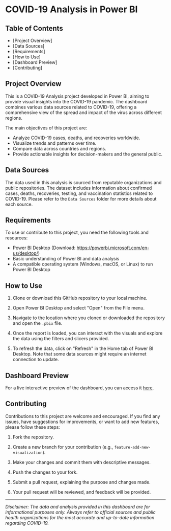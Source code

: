 # COVID-19 Analysis in Power BI
## Table of Contents

- [Project Overview]
- [Data Sources]
- [Requirements]
- [How to Use]
- [Dashboard Preview]
- [Contributing]

## Project Overview

This is a COVID-19 Analysis project developed in Power BI, aiming to provide visual insights into the COVID-19 pandemic. The dashboard combines various data sources related to COVID-19, offering a comprehensive view of the spread and impact of the virus across different regions.

The main objectives of this project are:
- Analyze COVID-19 cases, deaths, and recoveries worldwide.
- Visualize trends and patterns over time.
- Compare data across countries and regions.
- Provide actionable insights for decision-makers and the general public.

## Data Sources

The data used in this analysis is sourced from reputable organizations and public repositories. The dataset includes information about confirmed cases, deaths, recoveries, testing, and vaccination statistics related to COVID-19. Please refer to the `Data Sources` folder for more details about each source.

## Requirements

To use or contribute to this project, you need the following tools and resources:

- Power BI Desktop (Download: https://powerbi.microsoft.com/en-us/desktop/)
- Basic understanding of Power BI and data analysis
- A compatible operating system (Windows, macOS, or Linux) to run Power BI Desktop

## How to Use

1. Clone or download this GitHub repository to your local machine.

2. Open Power BI Desktop and select "Open" from the File menu.

3. Navigate to the location where you cloned or downloaded the repository and open the `.pbix` file.

4. Once the report is loaded, you can interact with the visuals and explore the data using the filters and slicers provided.

5. To refresh the data, click on "Refresh" in the Home tab of Power BI Desktop. Note that some data sources might require an internet connection to update.

## Dashboard Preview

For a live interactive preview of the dashboard, you can access it [here](link_to_live_dashboard).

## Contributing

Contributions to this project are welcome and encouraged. If you find any issues, have suggestions for improvements, or want to add new features, please follow these steps:

1. Fork the repository.

2. Create a new branch for your contribution (e.g., `feature-add-new-visualization`).

3. Make your changes and commit them with descriptive messages.

4. Push the changes to your fork.

5. Submit a pull request, explaining the purpose and changes made.

6. Your pull request will be reviewed, and feedback will be provided.



---

_Disclaimer: The data and analysis provided in this dashboard are for informational purposes only. Always refer to official sources and public health organizations for the most accurate and up-to-date information regarding COVID-19._

